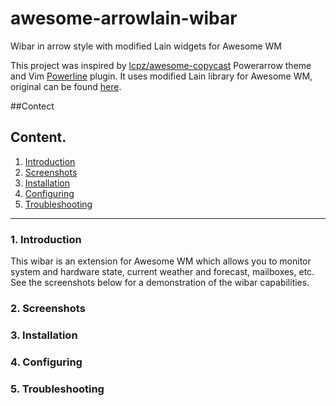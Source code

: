 # awesome-arrowlain-wibar
Wibar in arrow style with modified Lain widgets for Awesome WM

This project was inspired by <a href="https://github.com/lcpz/awesome-copycats">lcpz/awesome-copycast<a> Powerarrow theme and Vim <a href="https://github.com/powerline/powerline">Powerline<a> plugin. It uses modified Lain library for Awesome WM, original can be found <a href="https://github.com/lcpz/lain">here</a>.

##Contect

<h2>Content.</h2>
<ol>
  <a href="#Introduction"><li>Introduction</li></a>
  <a href="#Screenshots"><li>Screenshots</li></a>
  <a href="#Installation"><li>Installation</li></a>
  <a href="#Configuring"><li>Configuring</li></a>
  <a href="#Troubleshooting"><li>Troubleshooting</li></a>
</ol>

<hr>

<h3><a name="Introduction">1. Introduction</a></h3>
This wibar is an extension for Awesome WM which allows you to monitor system and hardware state, current weather and forecast, mailboxes, etc. See the screenshots below for a demonstration of the wibar capabilities.

<h3><a name="Screenshots">2. Screenshots</a></h3>

<h3><a name="Installation">3. Installation</a></h3>

<h3><a name="Configuring">4. Configuring</a></h3>

<h3><a name="Troubleshooting">5. Troubleshooting</a></h3>
